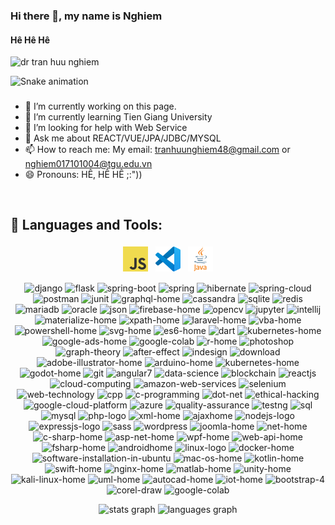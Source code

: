 ### Hi there 👋, my name is Nghiem
#### Hê Hê Hê
![dr tran huu nghiem](https://user-images.githubusercontent.com/72342095/121803362-5dab3380-cc6b-11eb-9cd0-f5fbfa907754.gif)

<!-- ![Hệ hệ Hệ](https://user-images.githubusercontent.com/72342095/116647597-1d3a7380-a9a5-11eb-9088-0a77f3e7f44c.png) -->
<img src="https://raw.githubusercontent.com/tranhuunghiem99/tranhuunghiem99/output/snake.svg" alt="Snake animation" />

###
<!--
Skills: 
- Front-End: VUE JS / REACT JS / JS / HTML / CSS/ SASS
- Back-End: JSP/ SpringFW /NodeJS.
- NoCode/LowCode: OutSystems.
- UX/UI Desigin: Figma/AdobeXD/Adobe Photoshop.
- Database: 
    + SQL: SQL Server / MySQL/ PostgreSQL.
    + NoSQL:MongoDB.
- Operating System: 
    + Linux Mint / Ubuntu /ZorinOS.
    + Windows.
    + FydeOS / ChromeOS.-->
- 🔭 I’m currently working on this page. 
- 🌱 I’m currently learning Tien Giang University 
- 🤔 I’m looking for help with Web Service 
- 💬 Ask me about REACT/VUE/JPA/JDBC/MYSQL 
- 📫 How to reach me: My email: tranhuunghiem48@gmail.com or nghiem017101004@tgu.edu.vn
- 😄 Pronouns: HÊ, HÊ HÊ ;:")) 

<!--
[<img src='https://cdn.jsdelivr.net/npm/simple-icons@3.0.1/icons/github.svg' alt='github' height='40'>](https://github.com/tranhuunghiem99)  
![](https://komarev.com/ghpvc/?username=tranhuunghiem99&color=green)

## ✉️ Find me on:


<p align="center">
 <a href="https://github.com/tranhuunghiem99" target="_blank" rel="noopener noreferrer"> <img src="https://raw.githubusercontent.com/iconic/open-iconic/master/svg/globe.svg" alt="Python" height="40" style="vertical-align:top; margin:4px"> </a>
 <a href="https://linkedin.com/" target="_blank" rel="noopener noreferrer"> <img src="https://cdn.jsdelivr.net/npm/simple-icons@v3/icons/linkedin.svg" alt="Python" height="40" style="vertical-align:top; margin:4px"></a>
 <a href="mailto:tranhuunghie48@gmail.com"> <img src="https://cdn.jsdelivr.net/npm/simple-icons@v3/icons/gmail.svg" alt="Python" height="40" style="vertical-align:top; margin:4px"></a>
</p>
-->
<br />

## 🧰 Languages and Tools:
<p align="center" height="40" style="vertical-align:top; margin:4px>
<img src="https://raw.githubusercontent.com/github/explore/80688e429a7d4ef2fca1e82350fe8e3517d3494d/topics/python/python.png" alt="Python" height="40" style="vertical-align:top; margin:4px">
<img src="https://raw.githubusercontent.com/github/explore/80688e429a7d4ef2fca1e82350fe8e3517d3494d/topics/javascript/javascript.png" alt="Javascript" height="40" style="vertical-align:top; margin:4px">
<img src="https://raw.githubusercontent.com/github/explore/80688e429a7d4ef2fca1e82350fe8e3517d3494d/topics/visual-studio-code/visual-studio-code.png" alt="VS Code" height="40" style="vertical-align:top; margin:4px">
<img src="https://raw.githubusercontent.com/github/explore/80688e429a7d4ef2fca1e82350fe8e3517d3494d/topics/java/java.png" alt="Java" height="40" style="vertical-align:top; margin:4px">
<p align="center" height="40" style="vertical-align:top; margin:4px>
    
![vue-js-home](https://github.com/tranhuunghiem99/tranhuunghiem99/assets/72342095/595d5e19-1dac-4d54-8fae-d25d153887d3)
![django](https://github.com/tranhuunghiem99/tranhuunghiem99/assets/72342095/66f7ef4f-a17b-4055-a3b7-d852c710e843)
![flask](https://github.com/tranhuunghiem99/tranhuunghiem99/assets/72342095/e92e8b0e-788f-4173-a54c-b490e519c048)
![spring-boot](https://github.com/tranhuunghiem99/tranhuunghiem99/assets/72342095/d07b04cb-d275-4ce4-8b76-5bd9f7746b23)
![spring](https://github.com/tranhuunghiem99/tranhuunghiem99/assets/72342095/7b307796-1063-4db5-83c5-2cf073faf78a)
![hibernate](https://github.com/tranhuunghiem99/tranhuunghiem99/assets/72342095/ea720e74-9e88-4404-ab2b-da8b91fdb00b)
![spring-cloud](https://github.com/tranhuunghiem99/tranhuunghiem99/assets/72342095/65d36022-167f-4356-91e2-6e33a050dabc)
![postman](https://github.com/tranhuunghiem99/tranhuunghiem99/assets/72342095/f82b102b-c14e-4dbe-ae1d-02feaf223b0b)
![junit](https://github.com/tranhuunghiem99/tranhuunghiem99/assets/72342095/546e94c9-5b36-4a08-aa39-34b2b822c68d)
![graphql-home](https://github.com/tranhuunghiem99/tranhuunghiem99/assets/72342095/58212f9b-9c77-4073-a689-b2e362b21b95)
![cassandra](https://github.com/tranhuunghiem99/tranhuunghiem99/assets/72342095/59c8e8cb-0d84-40ce-b674-95f59eb04490)
![sqlite](https://github.com/tranhuunghiem99/tranhuunghiem99/assets/72342095/3a99a75d-baf3-492e-af25-79980d2d662d)
![redis](https://github.com/tranhuunghiem99/tranhuunghiem99/assets/72342095/14dca80e-73e0-462f-bbff-dce434854832)
![mariadb](https://github.com/tranhuunghiem99/tranhuunghiem99/assets/72342095/9162d70b-0055-4477-b729-5c356cadc44e)
![oracle](https://github.com/tranhuunghiem99/tranhuunghiem99/assets/72342095/c5e40064-494d-4175-aa56-0fd10fbbe87e)
![json](https://github.com/tranhuunghiem99/tranhuunghiem99/assets/72342095/04bb04a0-95d2-40cf-be80-5fb47d41d15a)
![firebase-home](https://github.com/tranhuunghiem99/tranhuunghiem99/assets/72342095/57fc2579-36ea-4c66-97a2-9c1b40ebc9b0)
![opencv](https://github.com/tranhuunghiem99/tranhuunghiem99/assets/72342095/c6b37999-7835-4d19-a971-0a9c9563381d)
![jupyter](https://github.com/tranhuunghiem99/tranhuunghiem99/assets/72342095/93061341-47f4-46b5-b2eb-1b48d70ba0ff)
![intellij](https://github.com/tranhuunghiem99/tranhuunghiem99/assets/72342095/a672eb3c-a028-4e90-bafe-e56afcc4581f)
![materialize-home](https://github.com/tranhuunghiem99/tranhuunghiem99/assets/72342095/6ec538c8-4067-49f5-af27-5e1f3b2b259b)
![xpath-home](https://github.com/tranhuunghiem99/tranhuunghiem99/assets/72342095/93ef95a2-269b-472e-b703-bcbb8886d9cb)
![laravel-home](https://github.com/tranhuunghiem99/tranhuunghiem99/assets/72342095/2d818d91-fcac-473e-8507-a0b270c2c2e1)
![vba-home](https://github.com/tranhuunghiem99/tranhuunghiem99/assets/72342095/df188ce9-d1b0-4742-8cca-2a384404c090)
![powershell-home](https://github.com/tranhuunghiem99/tranhuunghiem99/assets/72342095/e5cd409f-1747-4d74-b7af-e39e2fc1eee4)
![svg-home](https://github.com/tranhuunghiem99/tranhuunghiem99/assets/72342095/19f5c364-ca43-46de-a92a-c7d6e8210e36)
![es6-home](https://github.com/tranhuunghiem99/tranhuunghiem99/assets/72342095/ad609bcc-a474-49dd-9fa0-7fcbabaf839d)
![dart](https://github.com/tranhuunghiem99/tranhuunghiem99/assets/72342095/20747eaa-9372-4db4-bec9-3dddbdfa0feb)
![kubernetes-home](https://github.com/tranhuunghiem99/tranhuunghiem99/assets/72342095/56d435d3-7ce1-47d1-bdfb-6436e1cd63d2)
![google-ads-home](https://github.com/tranhuunghiem99/tranhuunghiem99/assets/72342095/09cf45b8-86ef-4375-a354-6ca104a76d68)
![google-colab](https://github.com/tranhuunghiem99/tranhuunghiem99/assets/72342095/c3c782f1-b67c-4efe-877d-d9b3e71c0307)
![r-home](https://github.com/tranhuunghiem99/tranhuunghiem99/assets/72342095/a1d0ad89-c034-4b2b-961c-3ada409b42af)
![photoshop](https://github.com/tranhuunghiem99/tranhuunghiem99/assets/72342095/f8b41706-9164-4d6b-bef7-ab9a3196932a)
![graph-theory](https://github.com/tranhuunghiem99/tranhuunghiem99/assets/72342095/9af492c6-037d-415d-a2b9-fa9de563b509)
![after-effect](https://github.com/tranhuunghiem99/tranhuunghiem99/assets/72342095/100a14a3-ebcb-451e-9514-238b2ca70810)
![indesign](https://github.com/tranhuunghiem99/tranhuunghiem99/assets/72342095/f39c2721-8071-451c-bf26-19ee3c47f24d)
![download](https://github.com/tranhuunghiem99/tranhuunghiem99/assets/72342095/131e3f04-6c31-40f8-acc5-0adc72a48643)
![adobe-illustrator-home](https://github.com/tranhuunghiem99/tranhuunghiem99/assets/72342095/a2dcb6df-c2ee-402c-8374-e74b375cba5c)
![arduino-home](https://github.com/tranhuunghiem99/tranhuunghiem99/assets/72342095/cfd9dc19-f610-43b2-8ad3-ca28ee13f0f0)
![kubernetes-home](https://github.com/tranhuunghiem99/tranhuunghiem99/assets/72342095/fced2687-8bd5-4f57-aee0-2cfe68e529d9)
![godot-home](https://github.com/tranhuunghiem99/tranhuunghiem99/assets/72342095/c56a1d2d-0f95-4971-98ee-58d36f4135cb)
![git](https://github.com/tranhuunghiem99/tranhuunghiem99/assets/72342095/809b66da-a46c-40c4-bb38-eaecac4c72eb)
![angular7](https://github.com/tranhuunghiem99/tranhuunghiem99/assets/72342095/18a78d41-7d9e-4b25-8dcb-7aee58233b8d)
![data-science](https://github.com/tranhuunghiem99/tranhuunghiem99/assets/72342095/c40e95b4-6972-490c-b386-55a876d95f06)
![blockchain](https://github.com/tranhuunghiem99/tranhuunghiem99/assets/72342095/eae3be3e-bb68-4b44-9f23-66a0accf6ad9)
![reactjs](https://github.com/tranhuunghiem99/tranhuunghiem99/assets/72342095/49014089-ebfc-4e4f-aba9-6bc78c528333)
![cloud-computing](https://github.com/tranhuunghiem99/tranhuunghiem99/assets/72342095/2e1d8fea-f72e-4b5d-845b-e2f3bd2a5779)
![amazon-web-services](https://github.com/tranhuunghiem99/tranhuunghiem99/assets/72342095/9b1afda6-8add-443c-90a2-9144d053e2a7)
![selenium](https://github.com/tranhuunghiem99/tranhuunghiem99/assets/72342095/741cc89f-7c3f-40c8-b67c-b655ed00cfae)
![web-technology](https://github.com/tranhuunghiem99/tranhuunghiem99/assets/72342095/800685f5-8db4-470f-8536-d6dde8923d33)
![cpp](https://github.com/tranhuunghiem99/tranhuunghiem99/assets/72342095/6a05f455-3a45-494b-9e53-d21d2ac5b7fd)
![c-programming](https://github.com/tranhuunghiem99/tranhuunghiem99/assets/72342095/2507f919-8c74-49c2-a19f-76c6227406d2)
![dot-net](https://github.com/tranhuunghiem99/tranhuunghiem99/assets/72342095/029ac8cf-4b57-436b-9ff8-dc1e6776e3af)
![ethical-hacking](https://github.com/tranhuunghiem99/tranhuunghiem99/assets/72342095/a10a6ca1-68ae-47ef-8dd3-6f7d93f6fcfd)
![google-cloud-platform](https://github.com/tranhuunghiem99/tranhuunghiem99/assets/72342095/68c21d09-e35b-4ef5-b2aa-707773f7c134)
![azure](https://github.com/tranhuunghiem99/tranhuunghiem99/assets/72342095/91184aac-3e07-469e-a61a-29a00ca37162)
![quality-assurance](https://github.com/tranhuunghiem99/tranhuunghiem99/assets/72342095/53b952e0-25b3-4057-bbe1-66ed23460bed)
![testng](https://github.com/tranhuunghiem99/tranhuunghiem99/assets/72342095/5490fb52-9723-4d64-b02c-f359d58cf5d5)
![sql](https://github.com/tranhuunghiem99/tranhuunghiem99/assets/72342095/44f877a8-c4ba-4e46-9a44-ce8ee7ed5868)
![mysql](https://github.com/tranhuunghiem99/tranhuunghiem99/assets/72342095/270ff997-5301-4acc-8eec-2329a60f3d3c)
![php-logo](https://github.com/tranhuunghiem99/tranhuunghiem99/assets/72342095/7b27738a-54da-4871-9a6e-9e37db0a2e7b)
![xml-home](https://github.com/tranhuunghiem99/tranhuunghiem99/assets/72342095/35059a77-9005-4465-b6e4-431d4e9c38a7)
![ajaxhome](https://github.com/tranhuunghiem99/tranhuunghiem99/assets/72342095/15b862f9-3fad-4d03-a01d-470e3f3444ba)
![nodejs-logo](https://github.com/tranhuunghiem99/tranhuunghiem99/assets/72342095/690bcd64-e56f-4697-990a-85dfb79d5751)
![expressjs-logo](https://github.com/tranhuunghiem99/tranhuunghiem99/assets/72342095/ae1e3b08-61e2-4a3b-b8d5-771edfe0befc)
![sass](https://github.com/tranhuunghiem99/tranhuunghiem99/assets/72342095/34510eeb-cb73-49b6-a1f6-7bd722093055)
![wordpress](https://github.com/tranhuunghiem99/tranhuunghiem99/assets/72342095/4e40b681-1693-4bcc-a658-552702941e56)
![joomla-home](https://github.com/tranhuunghiem99/tranhuunghiem99/assets/72342095/710dcb37-c99a-4061-8bb6-a240f93cb5db)
![net-home](https://github.com/tranhuunghiem99/tranhuunghiem99/assets/72342095/1cbc007e-8367-4936-92f4-740cf90815c7)
![c-sharp-home](https://github.com/tranhuunghiem99/tranhuunghiem99/assets/72342095/f068fba6-5383-4c63-85d2-d19245078678)
![asp-net-home](https://github.com/tranhuunghiem99/tranhuunghiem99/assets/72342095/78a58da6-2d75-4bcc-abcd-fca9f8a73b0f)
![wpf-home](https://github.com/tranhuunghiem99/tranhuunghiem99/assets/72342095/cb4b9334-f13f-49d8-a260-8b8a6656d2dc)
![web-api-home](https://github.com/tranhuunghiem99/tranhuunghiem99/assets/72342095/bef0c22d-de5e-4018-8d3c-cdf6be98772b)
![fsharp-home](https://github.com/tranhuunghiem99/tranhuunghiem99/assets/72342095/6d5f53bb-0569-4fe3-ac47-0bd9e3da49f0)
![androidhome](https://github.com/tranhuunghiem99/tranhuunghiem99/assets/72342095/3d3f0fe2-f9a6-4eb7-b4f3-2fa9a6306a41)
![linux-logo](https://github.com/tranhuunghiem99/tranhuunghiem99/assets/72342095/e17e074f-cf22-40fa-a93a-4b3406fe81d0)
![docker-home](https://github.com/tranhuunghiem99/tranhuunghiem99/assets/72342095/d44314cb-0a6f-4d41-acdb-3faf96553e5b)
![software-installation-in-ubuntu](https://github.com/tranhuunghiem99/tranhuunghiem99/assets/72342095/a9d1555b-393d-4c11-a61a-46d5a74d7223)
![mac-os-home](https://github.com/tranhuunghiem99/tranhuunghiem99/assets/72342095/f4aec994-2d12-44dd-891a-2ab41ee343ae)
![kotlin-home](https://github.com/tranhuunghiem99/tranhuunghiem99/assets/72342095/7f3ad741-da93-4755-b81a-7d4a5792a7c9)
![swift-home](https://github.com/tranhuunghiem99/tranhuunghiem99/assets/72342095/bffb8706-d83c-4327-8c01-25a79b503286)
![nginx-home](https://github.com/tranhuunghiem99/tranhuunghiem99/assets/72342095/ec8b7599-fccb-4585-ab7e-bb7b8bef38af)
![matlab-home](https://github.com/tranhuunghiem99/tranhuunghiem99/assets/72342095/2d05b9a1-8004-4c0f-962a-42ff7a303fd8)
![unity-home](https://github.com/tranhuunghiem99/tranhuunghiem99/assets/72342095/31463b6c-f405-4617-af40-7ce71e4e9b23)
![kali-linux-home](https://github.com/tranhuunghiem99/tranhuunghiem99/assets/72342095/7d87e1e0-9115-45ae-869e-bb44f208d1eb)
![uml-home](https://github.com/tranhuunghiem99/tranhuunghiem99/assets/72342095/38c712bc-8343-4686-b4d4-af710990a150)
![autocad-home](https://github.com/tranhuunghiem99/tranhuunghiem99/assets/72342095/4d6e8616-a353-442f-bc09-49d0f7f43599)
![iot-home](https://github.com/tranhuunghiem99/tranhuunghiem99/assets/72342095/c109838d-4f48-4e7c-a705-f4c006124ea5)
![bootstrap-4](https://github.com/tranhuunghiem99/tranhuunghiem99/assets/72342095/a82a6842-101f-490a-b440-94cad730d383)
![corel-draw](https://github.com/tranhuunghiem99/tranhuunghiem99/assets/72342095/08fe6375-9920-466d-9f83-c6d86304c5a5)
![google-colab](https://github.com/tranhuunghiem99/tranhuunghiem99/assets/72342095/014389ff-0f87-4b67-98de-968a0ef8b85d)
    
</p>    
</p>
<div align="center">
  <img src="https://github-readme-stats.vercel.app/api?username=tranhuunghiem99&hide_title=false&hide_rank=false&show_icons=true&include_all_commits=true&count_private=true&disable_animations=false&theme=dracula&locale=en&hide_border=false&order=1" height="150" alt="stats graph"  />
  <img src="https://github-readme-stats.vercel.app/api/top-langs?username=tranhuunghiem99&locale=en&hide_title=false&layout=compact&card_width=320&langs_count=5&theme=dracula&hide_border=false&order=2" height="150" alt="languages graph"  />
</div>

###
<!--!
![Top Langs](https://github-readme-stats.vercel.app/api/top-langs/?username=CharalambosIoannou&theme=tokyonight)

[GitHub metrics](https://metrics.lecoq.io/tranhuunghiem99)  
[GitHub stats](https://github-readme-stats.vercel.app/api?username=tranhuunghiem99&show_icons=true&count_private=true) 
[![Top Langs](https://github-readme-stats.vercel.app/api/top-langs/?username=tranhuunghiem99&layout=compact)](https://github.com/tranhuunghiem99/github-readme-stats)

![GitHub Activity Graph](https://activity-graph.herokuapp.com/graph?username=tranhuunghiem99)  

![Profile views](https://gpvc.arturio.dev/tranhuunghiem99)  -->


